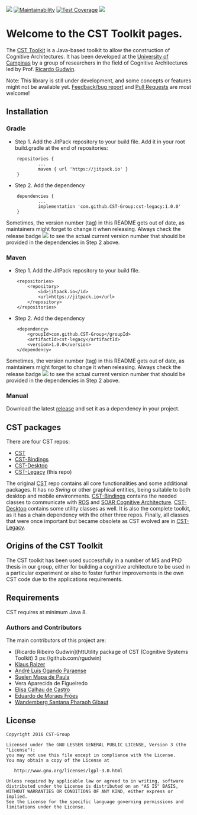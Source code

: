 ![](https://github.com/CST-Group/cst-legacy/actions/workflows/java-ci.yml/badge.svg)
[![Maintainability](https://api.codeclimate.com/v1/badges/67e5b914aea8a2c270e7/maintainability)](https://codeclimate.com/github/CST-Group/cst-legacy/maintainability)
[![Test Coverage](https://api.codeclimate.com/v1/badges/67e5b914aea8a2c270e7/test_coverage)](https://codeclimate.com/github/CST-Group/cst-legacy/test_coverage)
[![](https://jitpack.io/v/CST-Group/cst-legacy.svg?label=Release)](https://jitpack.io/#CST-Group/cst-legacy)


# Welcome to the CST Toolkit pages.

The [CST Toolkit](http://cst.fee.unicamp.br) is a Java-based toolkit to allow the construction of Cognitive Architectures. It has been developed at the [University of Campinas](http://www.dca.fee.unicamp.br) by a group of researchers in the field of Cognitive Architectures led by Prof. [Ricardo Gudwin](http://faculty.dca.fee.unicamp.br/gudwin). 

Note: This library is still under development, and some concepts or features might not be available yet. [Feedback/bug report](https://github.com/CST-Group/cst/issues) and [Pull Requests](https://github.com/CST-Group/cst/pulls) are most welcome!

## Installation

### Gradle

- Step 1. Add the JitPack repository to your build file. Add it in your root build.gradle at the end of repositories:

```
	repositories {
			...
			maven { url 'https://jitpack.io' }
	}
```

- Step 2. Add the dependency

```
	dependencies {
            ...
            implementation 'com.github.CST-Group:cst-legacy:1.0.0'
	}
```

Sometimes, the version number (tag) in this README gets out of date, as maintainers might forget to change it when releasing. Always check the release badge [![](https://jitpack.io/v/CST-Group/cst.svg?label=Release)](https://jitpack.io/#CST-Group/cst) to see the actual current version number that should be provided in the dependencies in Step 2 above.

### Maven

- Step 1. Add the JitPack repository to your build file.

```
	<repositories>
		<repository>
		    <id>jitpack.io</id>
		    <url>https://jitpack.io</url>
		</repository>
	</repositories>
```

- Step 2. Add the dependency

```
	<dependency>
	    <groupId>com.github.CST-Group</groupId>
	    <artifactId>cst-legacy</artifactId>
	    <version>1.0.0</version>
	</dependency>
```

Sometimes, the version number (tag) in this README gets out of date, as maintainers might forget to change it when releasing. Always check the release badge [![](https://jitpack.io/v/CST-Group/cst.svg?label=Release)](https://jitpack.io/#CST-Group/cst) to see the actual current version number that should be provided in the dependencies in Step 2 above.

### Manual

Download the latest [release](https://github.com/CST-Group/cst/releases) and set it as a dependency in your project.

## CST packages

There are four CST repos:

- [CST](https://github.com/CST-Group/cst)
- [CST-Bindings](https://github.com/CST-Group/cst-bindings)
- [CST-Desktop](https://github.com/CST-Group/cst-desktop) 
- [CST-Legacy](https://github.com/CST-Group/cst-legacy) (this repo)

The original [CST](https://github.com/CST-Group/cst) repo contains all core functionalities and some additional packages. It has no *Swing* or other graphical entities, being suitable to both desktop and mobile environments. [CST-Bindings](https://github.com/CST-Group/cst-bindings) contains the needed classes to communicate with [ROS](https://www.ros.org/) and [SOAR Cognitive Architecture](https://soar.eecs.umich.edu/). [CST-Desktop](https://github.com/CST-Group/cst-desktop) contains some utility classes as well. It is also the complete toolkit, as it has a chain dependency with the other three repos. Finally, all classes that were once important but became obsolete as CST evolved are in [CST-Legacy](https://github.com/CST-Group/cst-legacy).



## Origins of the CST Toolkit
The CST toolkit has been used successfully in a number of MS and PhD thesis in our group, either for building a cognitive architecture to be used in a particular experiment or also to foster further improvements in the own CST code due to the applications requirements.

## Requirements

CST requires at minimum Java 8.

### Authors and Contributors
The main contributors of this project are:
* [Ricardo Ribeiro Gudwin](httUtility package of CST (Cognitive Systems Toolkit)
  3
  ps://github.com/rgudwin)
* [Klaus Raizer](https://github.com/KRaizer)
* [André Luis Ogando Paraense](https://github.com/andre-paraense)
* [Suelen Mapa de Paula](https://github.com/suelenmapa)
* Vera Aparecida de Figueiredo
* [Elisa Calhau de Castro](https://github.com/ecalhau)
* [Eduardo de Moraes Fróes](https://github.com/eduardofroes)
* [Wandemberg Santana Pharaoh Gibaut](https://github.com/wandergibaut)

License
--------

    Copyright 2016 CST-Group

    Licensed under the GNU LESSER GENERAL PUBLIC LICENSE, Version 3 (the "License");
    you may not use this file except in compliance with the License.
    You may obtain a copy of the License at

       http://www.gnu.org/licenses/lgpl-3.0.html

    Unless required by applicable law or agreed to in writing, software
    distributed under the License is distributed on an "AS IS" BASIS,
    WITHOUT WARRANTIES OR CONDITIONS OF ANY KIND, either express or implied.
    See the License for the specific language governing permissions and
    limitations under the License.
    
    
